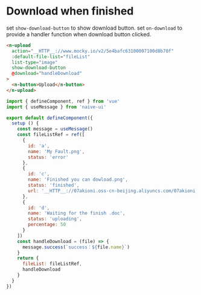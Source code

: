 # Download when finished

set `show-download-button` to show download button. set `on-download` to provide a handler function when download button clicked.

```html
<n-upload
  action="__HTTP__://www.mocky.io/v2/5e4bafc63100007100d8b70f"
  :default-file-list="fileList"
  list-type="image"
  show-download-button
  @download="handleDownload"
>
  <n-button>Upload</n-button>
</n-upload>
```

```js
import { defineComponent, ref } from 'vue'
import { useMessage } from 'naive-ui'

export default defineComponent({
  setup () {
    const message = useMessage()
    const fileListRef = ref([
      {
        id: 'a',
        name: 'My Fault.png',
        status: 'error'
      },
      {
        id: 'c',
        name: 'Finished you can dowload.png',
        status: 'finished',
        url: '__HTTP__://07akioni.oss-cn-beijing.aliyuncs.com/07akioni.jpeg'
      },
      {
        id: 'd',
        name: 'Waiting for the finish .doc',
        status: 'uploading',
        percentage: 50
      }
    ])
    const handleDownload = (file) => {
      message.success(`success：${file.name}`)
    }
    return {
      fileList: fileListRef,
      handleDownload
    }
  }
})
```
